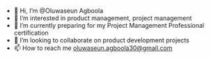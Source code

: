 - 👋 Hi, I’m @Oluwaseun Agboola
- 👀 I’m interested in product management, project management
- 🌱 I’m currently preparing for my Project Management Professional certification
- 💞️ I’m looking to collaborate on product development projects
- 📫 How to reach me oluwaseun.agboola30@gmail.com

<!---
Oluwaseun3003/Oluwaseun3003 is a ✨ special ✨ repository because its `README.md` (this file) appears on your GitHub profile.
You can click the Preview link to take a look at your changes.
--->
